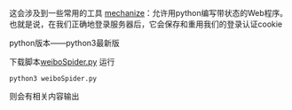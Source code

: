 这会涉及到一些常用的工具
[mechanize](https://github.com/python-mechanize/mechanize)：允许用python编写带状态的Web程序。也就是说，在我们正确地登录服务器后，它会保存和重用我们的登录认证cookie


python版本——python3最新版

下载脚本[weiboSpider.py](https://github.com/ggzhang0071/ipv6Project/blob/master/Spider/Python_script/weiboSpider.py)
运行

    python3 weiboSpider.py

则会有相关内容输出
  



